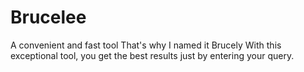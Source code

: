 # Brucelee
A convenient and fast tool That's why I named it Brucely With this exceptional tool, you get the best results just by entering your query.

